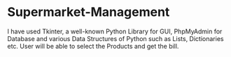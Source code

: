 # Supermarket-Management
I have used Tkinter, a well-known Python Library for GUI, PhpMyAdmin for Database and various Data Structures of Python such as Lists, Dictionaries etc. User will be able to select the Products and get the bill.
